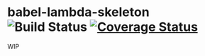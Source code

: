 # babel-lambda-skeleton ![Build Status](https://travis-ci.org/larseen/babel-lambda-skeleton.svg?branch=travis)  [![Coverage Status](https://coveralls.io/repos/github/larseen/babel-lambda-skeleton/badge.svg?branch=master)](https://coveralls.io/github/larseen/babel-lambda-skeleton?branch=master)

WIP
